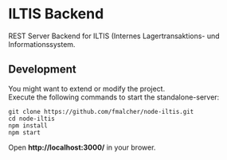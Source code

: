 # ILTIS Backend

REST Server Backend for ILTIS (Internes Lagertransaktions- und Informationssystem. 

## Development

You might want to extend or modify the project.  
Execute the following commands to start the standalone-server:

```
git clone https://github.com/fmalcher/node-iltis.git
cd node-iltis
npm install
npm start
```

Open __http://localhost:3000/__ in your brower.